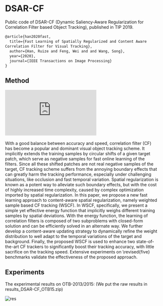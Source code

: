 # DSAR-CF
Public code of DSAR-CF (Dynamic Saliency-Aware Regularization for Correlation Filter based Object Tracking), published in TIP 2019.
```
@article{han2020fast,
  title={Fast Learning of Spatially Regularized and Content Aware Correlation Filter for Visual Tracking}, 
  author={Han, Ruize and Feng, Wei and and Wang, Song},  
  year={2020},  
  journal={IEEE Transactions on Image Processing}
}
```

## Method

![example](https://github.com/HanRuize/WSCF/blob/master/example-eps-converted-to.pdf)

With a good balance between accuracy and speed, correlation filter (CF) has become a popular and dominant visual object tracking scheme. It implicitly extends the training samples by circular shifts of a given target patch, which serve as negative samples for fast online learning of the filters. Since all these shifted patches are not real negative samples of the target, CF tracking scheme suffers from the annoying boundary effects that can greatly harm the tracking performance, especially under challenging situations, like occlusion and fast temporal variation. Spatial regularization is known as a potent way to alleviate such boundary effects, but with the cost of highly increased time complexity, caused by complex optimization imported by spatial regularization. In this paper, we propose a new fast learning approach to content-aware spatial regularization, namely weighted sample based CF tracking (WSCF). 
In WSCF, specifically, we present a simple yet effective energy function that implicitly weighs different training samples by spatial deviations. With the energy function, the learning of correlation filters is composed of two subproblems with closed-form solution and can be efficiently solved in an alternate way.
We further develop a content-aware updating strategy to dynamically refine the weight distribution to well adapt to the temporal variations of the target and background. Finally, the proposed WSCF is used to enhance two state-of-the-art CF trackers to significantly boost their tracking accuracy, with little sacrifice on the tracking speed. Extensive experiments on \revised{five} benchmarks validate the effectiveness of the proposed approach.

## Experiments
The experimental results on OTB-2013/2015: (We put the raw results in results_DSAR-CF_OTB15.zip)  

![res](https://github.com/HanRuize/DSAR-CF/blob/master/figs/res.png)
